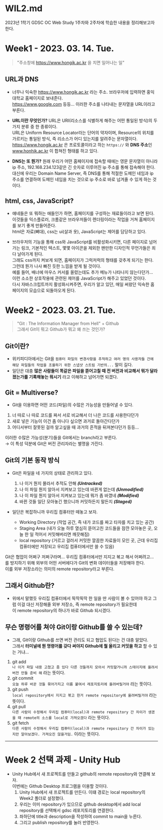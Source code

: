 WIL2.md
=========
2023년 1학기 GDSC OC Web Study 1주차와 2주차에 학습한 내용을 정리해보고자 한다.

Week1 - 2023. 03. 14. Tue.
=========
> "주소창에 https://www.hongik.ac.kr 을 치면 일어나는 일"

## URL과 DNS
- 너무나 익숙한 https://www.hongik.ac.kr 라는 주소. 브라우저에 입력하면 홍익대학교 홈페이지로 보내준다. </br>
https://www.google.com 등등... 이러한 주소를 나타내는 문자열을 URL이라고 부른다. </br>

- **URL이란 무엇인가?** URL은 URI(리소스를 식별하게 해주는 어떤 통일된 방식)의 두 가지 분류 중 한 종류이다. </br>
URL은 Uniform Resource Locator라는 단어의 약자이며, Resource의 위치를 가르키는 통일된 방식, 즉 리소스가 어디 있는지를 알려주는 문자열이다. </br>
https://www.hongik.ac.kr 은 프로토콜이라고 하는 `https://` 와 **DNS 주소**인 www.honhik.ac.kr 이 합쳐진 형태를 하고 있다. </br>

- **DNS는 또 뭔가?** 원래 우리가 어떤 홈페이지에 접속할 때에는 영문 문자열이 아니라 ip 주소, 192.168.234.123같은 긴 숫자로 이루어진 ip 주소를 통해 접속해야 한다. </br>
대신에 우리는 Domain Name Server, 즉 DNS를 통해 적절한 도메인 네임과 ip 주소를 연결하여 도메인 네임을 치는 것으로 ip 주소로 바로 넘겨줄 수 있게 하는 것이다. </br>

## html, css, JavaScript?
- 얘네들은 또 뭐하는 애들인가 하면, 홈페이지를 구성하는 재료들이라고 보면 된다. </br>
이것들을 익스플로러, 크롬같은 브라우저들이 렌더링이라는 작업을 거쳐 홈페이지를 보기 좋게 만들어준다. </br>
html은 자료(뼈대), css는 ui(살과 옷), JavaScript는 제어를 담당하고 있다. </br>

- 브라우저의 기능을 통해 css와 JavaScript를 비활성화시키면, 다른 페이지로 넘어가는 링크, 기본적인 텍스트, 몇몇 아이콘을 제외한 왠만한 디자인적 무언가들은 죄다 날아가게 된다. </br>
그래도 css까지 켜보게 되면, 홈페이지가 그럭저럭의 형태를 갖추게 되기는 한다. 그런데 뭔가 나사 빠진 듯한 느낌을 받게 될 것이다. </br>
예를 들어, 배너에 마우스 커서를 올렸는데도 추가 메뉴가 나타나지 않는다던가... </br>
이런 소소한 상호작용에 관련된 제어를 JavaScript가 해주고 있었던 것이다. </br>
다시 자바스크립트까지 활성화시켜주면, 우리가 알고 있던, 매일 써왔던 익숙한 홈페이지의 모습으로 되돌아오게 된다. </br>




Week2 - 2023. 03. 21. Tue.
=========
> "Git : The Information Manager from Hell" + Github </br>
> 그래서 Git이 뭐고 Github가 뭐고 왜 쓰는 것인가?

## Git이란?
- 위키피디아에서는 Git을 `컴퓨터 파일의 변경사항을 추적하고 여러 명의 사용자들 간에 해당 파일들의 작업을 조율하기 위한 스냅샷 스트림 기반의...` 말이 길다. </br>
- 일단은 대충 **많은 사람들이 똑같은 파일을 뜯어고칠 때 전 버전과 비교해서 뭐가 달라졌는가를 기록해놓는 뭐시기** 라고 이해하고 넘어가면 되겠다. </br>

## Git = Multiverse?
- Git을 이용하면 어떤 코드(파일)의 수많은 가능성을 만들어낼 수 있다. </br>
1. 너 따로 나 따로 코드를 짜서 서로 비교해서 더 나은 코드를 사용한다던가
2. 새로 넣은 기능이 이건 좀 아니다 싶으면 과거로 돌아간다던가
3. 어디서부터 잘못된 걸까 알고싶을 때 과거의 흔적을 뒤져본다던가 등등...

이러한 수많은 가능성(분기)들을 Git에서는 branch라고 부른다. </br>
  → 이 특성 덕분에 Git은 버전 관리자라는 별명을 가진다. </br>

## Git의 기본 동작 방식
- Git은 파일을 네 가지의 상태로 관리하고 있다.
  1. 나 이거 뭔지 몰라서 추적도 안해 ***(Untracked)***
  2. 나 이 파일 뭔지 알아서 지켜보고 있는데 바뀐게 없는데 ***(Unmodified)***
  3. 나 이 파일 뭔지 알아서 지켜보고 있는데 뭐가 좀 바꼈네 ***(Modified)***
  4. 바뀐 것들 일단 모아놓긴 했으니까 커밋하든지 말든지 ***(Staged)***

- 일단은 복잡하니까 우리집 컴퓨터만 떼놓고 보자.
  + Working Directory (작업 공간, 즉 내가 코드를 짜고 타자를 치고 있는 공간)
  + Staging Area (내가 오늘 하루 열심히 뜯어고친 코드들을 잠깐 모아놓은 곳, 오늘 한 일 적어서 커밋해버리면 깨끗해짐)
  + local repository (거르고 걸러서 커밋한 깔끔한 자료들이 모인 곳, 근데 우리집 컴퓨터에만 저장되고 우리집 컴퓨터에서만 쓸 수 있음)

Git은 협업이 어쩌구 저쩌구라며... 우리집 컴퓨터에서만 지지고 볶고 해서 어쩌려고... </br>
를 방지하기 위해 외부의 어떤 서버에다가 Git의 변화 데이터들을 저장해야 한다. </br>
이를 외부 저장소라는 의미의 remote repository라고 부른다. </br>

## 그래서 Github란?
- 위에서 말했듯 우리집 컴퓨터에서 뚝딱뚝딱 한 일을 딴 사람이 볼 수 있어야 하고 그럼 이걸 대신 저장해줄 외부 저장소, 즉 remote repository가 필요한데 </br>
이 remote repository의 하나가 바로 Github 되시겠다. </br>

## 무슨 명령어를 쳐야 Git이랑 Github를 쓸 수 있는데?
- 그래, Git이랑 Github를 쓰면 버전 관리도 되고 협업도 된다는 건 대충 알았다. </br>
그래서 **터미널에 뭔 명령어를 갖다 써야지 Github에 뭘 올리고 커밋을 하고** 할 수 있는 거냐... </br>

1. git add </br>
`나 이거 파일 내용 고쳤고 좀 있다 다른 것들까지 모아서 커밋할거니까 스테이지에 올려서 버전 만들 준비 해` 라는 뜻이다.
2. git commit </br>
`오늘 하루 바꾼 것들 묶어가지고 이름 붙여서 레포지토리에 올려버릴거야` 라는 뜻이다.
3. git push </br>
`local repository에서 지지고 볶고 한거 remote repository에 올려버릴거야` 라는 뜻이다.
4. git pull </br>
`다른 사람이 수정해서 우리집 컴퓨터(local)과 remote repository 간 차이가 생겼을 때 remote의 소스를 local로 가져오겠다` 라는 뜻이다.
5. git fetch </br>
`다른 사람이 수정해서 우리집 컴퓨터(local)과 remote repository 간 차이가 있는지만 알아보겠다. 가져오진 않을거임.` 이라는 뜻이다. 

-------------------------------------------------------------------------------------------
Week 2 선택 과제 - Unity Hub
==========
- Unity Hub에서 새 프로젝트를 만들고 github의 remote repository와 연결해 보자. </br>
이번에는 Github Desktop 프로그램을 이용할 것이다. </br>
  1. Unity Hub에서 새 프로젝트를 만든다. 이떄 경로는 local repository의 Week2 폴더로 설정했다.
  2. 우리는 이미 repository가 있으므로 github desktop에서 add local repository를 선택해서 gdsc 레포지토리를 연결한다.
  3. 좌하단에 title과 description을 작성하여 commit to main을 누른다.
  4. 그리고 publish repository를 눌러 반영한다.
